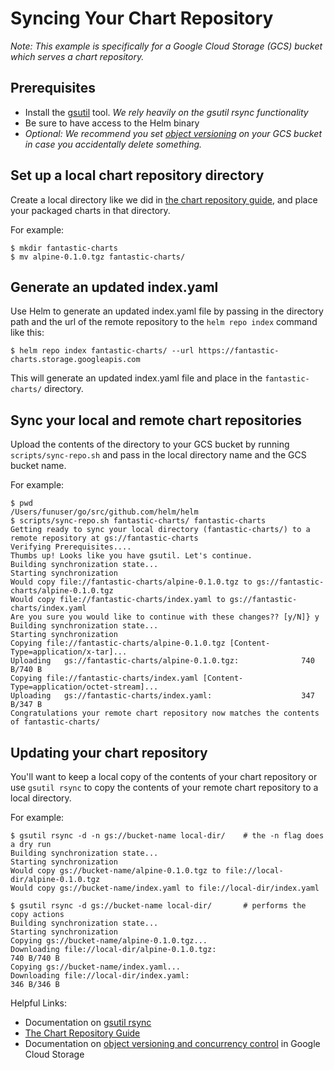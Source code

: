 # Syncing Your Chart Repository

_Note: This example is specifically for a Google Cloud Storage \(GCS\) bucket which serves a chart repository._

## Prerequisites

* Install the [gsutil](https://cloud.google.com/storage/docs/gsutil) tool. _We rely heavily on the gsutil rsync functionality_
* Be sure to have access to the Helm binary
* _Optional: We recommend you set_ [_object versioning_](https://cloud.google.com/storage/docs/gsutil/addlhelp/ObjectVersioningandConcurrencyControl#top_of_page) _on your GCS bucket in case you accidentally delete something._

## Set up a local chart repository directory

Create a local directory like we did in [the chart repository guide](chart_repository.md), and place your packaged charts in that directory.

For example:

```text
$ mkdir fantastic-charts
$ mv alpine-0.1.0.tgz fantastic-charts/
```

## Generate an updated index.yaml

Use Helm to generate an updated index.yaml file by passing in the directory path and the url of the remote repository to the `helm repo index` command like this:

```text
$ helm repo index fantastic-charts/ --url https://fantastic-charts.storage.googleapis.com
```

This will generate an updated index.yaml file and place in the `fantastic-charts/` directory.

## Sync your local and remote chart repositories

Upload the contents of the directory to your GCS bucket by running `scripts/sync-repo.sh` and pass in the local directory name and the GCS bucket name.

For example:

```text
$ pwd
/Users/funuser/go/src/github.com/helm/helm
$ scripts/sync-repo.sh fantastic-charts/ fantastic-charts
Getting ready to sync your local directory (fantastic-charts/) to a remote repository at gs://fantastic-charts
Verifying Prerequisites....
Thumbs up! Looks like you have gsutil. Let's continue.
Building synchronization state...
Starting synchronization
Would copy file://fantastic-charts/alpine-0.1.0.tgz to gs://fantastic-charts/alpine-0.1.0.tgz
Would copy file://fantastic-charts/index.yaml to gs://fantastic-charts/index.yaml
Are you sure you would like to continue with these changes?? [y/N]} y
Building synchronization state...
Starting synchronization
Copying file://fantastic-charts/alpine-0.1.0.tgz [Content-Type=application/x-tar]...
Uploading   gs://fantastic-charts/alpine-0.1.0.tgz:              740 B/740 B
Copying file://fantastic-charts/index.yaml [Content-Type=application/octet-stream]...
Uploading   gs://fantastic-charts/index.yaml:                    347 B/347 B
Congratulations your remote chart repository now matches the contents of fantastic-charts/
```

## Updating your chart repository

You'll want to keep a local copy of the contents of your chart repository or use `gsutil rsync` to copy the contents of your remote chart repository to a local directory.

For example:

```text
$ gsutil rsync -d -n gs://bucket-name local-dir/    # the -n flag does a dry run
Building synchronization state...
Starting synchronization
Would copy gs://bucket-name/alpine-0.1.0.tgz to file://local-dir/alpine-0.1.0.tgz
Would copy gs://bucket-name/index.yaml to file://local-dir/index.yaml

$ gsutil rsync -d gs://bucket-name local-dir/       # performs the copy actions
Building synchronization state...
Starting synchronization
Copying gs://bucket-name/alpine-0.1.0.tgz...
Downloading file://local-dir/alpine-0.1.0.tgz:                        740 B/740 B
Copying gs://bucket-name/index.yaml...
Downloading file://local-dir/index.yaml:                              346 B/346 B
```

Helpful Links:

* Documentation on [gsutil rsync](https://cloud.google.com/storage/docs/gsutil/commands/rsync#description)
* [The Chart Repository Guide](chart_repository.md)
* Documentation on [object versioning and concurrency control](https://cloud.google.com/storage/docs/gsutil/addlhelp/ObjectVersioningandConcurrencyControl#overview) in Google Cloud Storage

